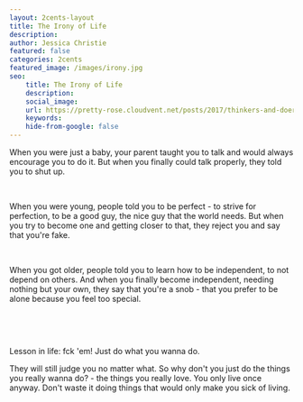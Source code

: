 ```yaml
---
layout: 2cents-layout
title: The Irony of Life
description: 
author: Jessica Christie
featured: false
categories: 2cents
featured_image: /images/irony.jpg
seo:
    title: The Irony of Life
    description: 
    social_image:
    url: https://pretty-rose.cloudvent.net/posts/2017/thinkers-and-doers
    keywords:
    hide-from-google: false
---
```

When you were just a baby, your parent taught you to talk and would always encourage you to do it. But when you finally could talk properly, they told you to shut up.

&nbsp;

When you were young, people told you to be perfect - to strive for perfection, to be a good guy, the nice guy that the world needs. But when you try to become one and getting closer to that, they reject you and say that you're fake.

&nbsp;

When you got older, people told you to learn how to be independent, to not depend on others. And when you finally become independent, needing nothing but your own, they say that you're a snob - that you prefer to be alone because you feel too special.

&nbsp;

&nbsp;

Lesson in life: fck 'em! Just do what you wanna do.

They will still judge you no matter what. So why don't you just do the things you really wanna do? - the things you really love. You only live once anyway. Don't waste it doing things that would only make you sick of living.

&nbsp;
